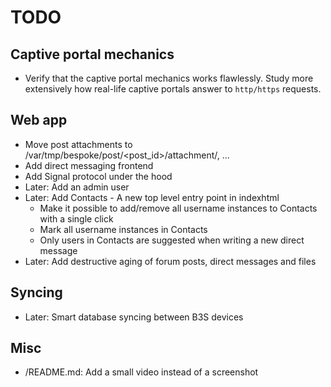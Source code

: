 # TODO

## Captive portal mechanics

* Verify that the captive portal mechanics works flawlessly. Study more
  extensively how real-life captive portals answer to `http/https` requests.

## Web app

* Move post attachments to /var/tmp/bespoke/post/<post_id>/attachment/<filename>, ...
* Add direct messaging frontend
* Add Signal protocol under the hood
* Later: Add an admin user
* Later: Add Contacts - A new top level entry point in indexhtml
  - Make it possible to add/remove all username instances to Contacts with a
    single click
  - Mark all username instances in Contacts
  - Only users in Contacts are suggested when writing a new direct message
* Later: Add destructive aging of forum posts, direct messages and files

## Syncing

- Later: Smart database syncing between B3S devices

## Misc

- /README.md: Add a small video instead of a screenshot
